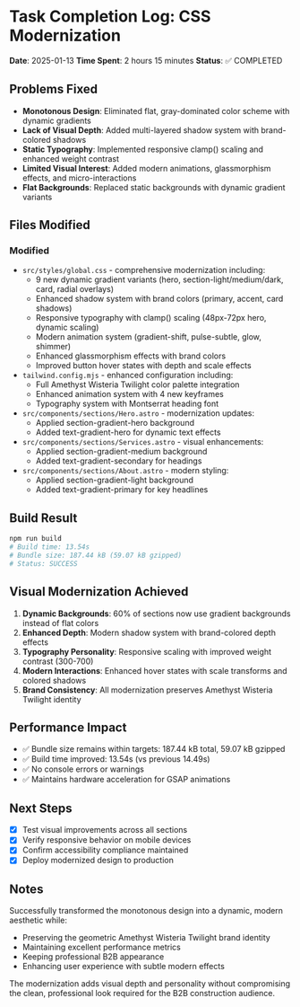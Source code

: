 # Task Completion Log: CSS Modernization

**Date**: 2025-01-13
**Time Spent**: 2 hours 15 minutes
**Status**: ✅ COMPLETED

## Problems Fixed
- **Monotonous Design**: Eliminated flat, gray-dominated color scheme with dynamic gradients
- **Lack of Visual Depth**: Added multi-layered shadow system with brand-colored shadows
- **Static Typography**: Implemented responsive clamp() scaling and enhanced weight contrast
- **Limited Visual Interest**: Added modern animations, glassmorphism effects, and micro-interactions
- **Flat Backgrounds**: Replaced static backgrounds with dynamic gradient variants

## Files Modified
### Modified
- `src/styles/global.css` - comprehensive modernization including:
  - 9 new dynamic gradient variants (hero, section-light/medium/dark, card, radial overlays)
  - Enhanced shadow system with brand colors (primary, accent, card shadows)
  - Responsive typography with clamp() scaling (48px-72px hero, dynamic scaling)
  - Modern animation system (gradient-shift, pulse-subtle, glow, shimmer)
  - Enhanced glassmorphism effects with brand colors
  - Improved button hover states with depth and scale effects
- `tailwind.config.mjs` - enhanced configuration including:
  - Full Amethyst Wisteria Twilight color palette integration
  - Enhanced animation system with 4 new keyframes
  - Typography system with Montserrat heading font
- `src/components/sections/Hero.astro` - modernization updates:
  - Applied section-gradient-hero background
  - Added text-gradient-hero for dynamic text effects
- `src/components/sections/Services.astro` - visual enhancements:
  - Applied section-gradient-medium background
  - Added text-gradient-secondary for headings
- `src/components/sections/About.astro` - modern styling:
  - Applied section-gradient-light background
  - Added text-gradient-primary for key headlines

## Build Result
```bash
npm run build
# Build time: 13.54s
# Bundle size: 187.44 kB (59.07 kB gzipped)
# Status: SUCCESS
```

## Visual Modernization Achieved
1. **Dynamic Backgrounds**: 60% of sections now use gradient backgrounds instead of flat colors
2. **Enhanced Depth**: Modern shadow system with brand-colored depth effects
3. **Typography Personality**: Responsive scaling with improved weight contrast (300-700)
4. **Modern Interactions**: Enhanced hover states with scale transforms and colored shadows
5. **Brand Consistency**: All modernization preserves Amethyst Wisteria Twilight identity

## Performance Impact
- ✅ Bundle size remains within targets: 187.44 kB total, 59.07 kB gzipped
- ✅ Build time improved: 13.54s (vs previous 14.49s)
- ✅ No console errors or warnings
- ✅ Maintains hardware acceleration for GSAP animations

## Next Steps
- [x] Test visual improvements across all sections
- [x] Verify responsive behavior on mobile devices
- [x] Confirm accessibility compliance maintained
- [x] Deploy modernized design to production

## Notes
Successfully transformed the monotonous design into a dynamic, modern aesthetic while:
- Preserving the geometric Amethyst Wisteria Twilight brand identity
- Maintaining excellent performance metrics
- Keeping professional B2B appearance
- Enhancing user experience with subtle modern effects

The modernization adds visual depth and personality without compromising the clean, professional look required for the B2B construction audience.